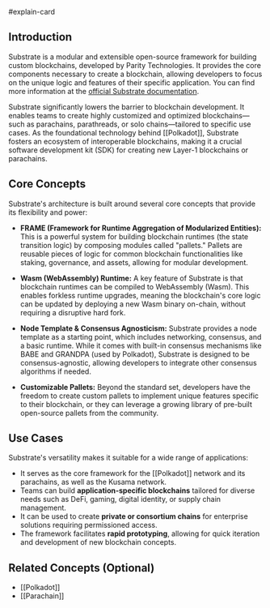 #explain-card

## Introduction

Substrate is a modular and extensible open-source framework for building custom blockchains, developed by Parity Technologies. It provides the core components necessary to create a blockchain, allowing developers to focus on the unique logic and features of their specific application. You can find more information at the [official Substrate documentation](https://docs.substrate.io/).

Substrate significantly lowers the barrier to blockchain development. It enables teams to create highly customized and optimized blockchains—such as parachains, parathreads, or solo chains—tailored to specific use cases. As the foundational technology behind [[Polkadot]], Substrate fosters an ecosystem of interoperable blockchains, making it a crucial software development kit (SDK) for creating new Layer-1 blockchains or parachains.

## Core Concepts

Substrate's architecture is built around several core concepts that provide its flexibility and power:

- **FRAME (Framework for Runtime Aggregation of Modularized Entities):** This is a powerful system for building blockchain runtimes (the state transition logic) by composing modules called "pallets." Pallets are reusable pieces of logic for common blockchain functionalities like staking, governance, and assets, allowing for modular development.

- **Wasm (WebAssembly) Runtime:** A key feature of Substrate is that blockchain runtimes can be compiled to WebAssembly (Wasm). This enables forkless runtime upgrades, meaning the blockchain's core logic can be updated by deploying a new Wasm binary on-chain, without requiring a disruptive hard fork.

- **Node Template & Consensus Agnosticism:** Substrate provides a node template as a starting point, which includes networking, consensus, and a basic runtime. While it comes with built-in consensus mechanisms like BABE and GRANDPA (used by Polkadot), Substrate is designed to be consensus-agnostic, allowing developers to integrate other consensus algorithms if needed.

- **Customizable Pallets:** Beyond the standard set, developers have the freedom to create custom pallets to implement unique features specific to their blockchain, or they can leverage a growing library of pre-built open-source pallets from the community.

## Use Cases

Substrate's versatility makes it suitable for a wide range of applications:

- It serves as the core framework for the [[Polkadot]] network and its parachains, as well as the Kusama network.
- Teams can build **application-specific blockchains** tailored for diverse needs such as DeFi, gaming, digital identity, or supply chain management.
- It can be used to create **private or consortium chains** for enterprise solutions requiring permissioned access.
- The framework facilitates **rapid prototyping**, allowing for quick iteration and development of new blockchain concepts.

## Related Concepts (Optional)

- [[Polkadot]]
- [[Parachain]]
